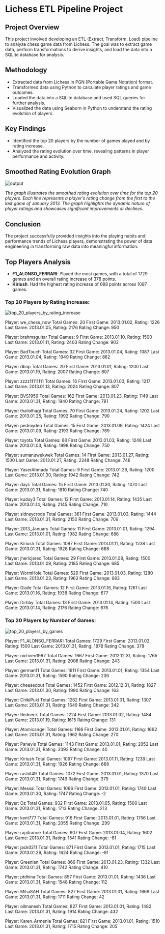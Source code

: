 # Lichess ETL Pipeline Project

## Project Overview
This project involved developing an ETL (Extract, Transform, Load) pipeline to analyze chess game data from Lichess. The goal was to extract game data, perform transformations to derive insights, and load the data into a SQLite database for analysis.

## Methodology
- Extracted data from Lichess in PGN (Portable Game Notation) format.
- Transformed data using Python to calculate player ratings and game outcomes.
- Loaded the data into a SQLite database and used SQL queries for further analysis.
- Visualized the data using Seaborn in Python to understand the rating evolution of players.

## Key Findings
- Identified the top 20 players by the number of games played and by rating increase.
- Analyzed the rating evolution over time, revealing patterns in player performance and activity.

## Smoothed Rating Evolution Graph
![output](https://github.com/magellanic-clouds17/etl_pipeline_lichess/assets/72970703/098efd18-fe6d-4e6a-a923-d0d010d7bdbe)

*The graph illustrates the smoothed rating evolution over time for the top 20 players. Each line represents a player's rating change from the first to the last game of January 2013. The graph highlights the dynamic nature of player ratings and showcases significant improvements or declines.*

## Conclusion
The project successfully provided insights into the playing habits and performance trends of Lichess players, demonstrating the power of data engineering in transforming raw data into meaningful information.

## Top Players Analysis
- **F1_ALONSO_FERRARI**: Played the most games, with a total of 1729 games and an overall rating increase of 378 points.
- **Kiriush**: Had the highest rating increase of 688 points across 1097 games.

### Top 20 Players by Rating increase:

![top_20_players_by_rating_increase](https://github.com/magellanic-clouds17/etl_pipeline_lichess/issues/2#issue-2026179318)

Player: we_chess_now
Total Games: 20
First Game: 2013.01.02, Rating: 1226
Last Game: 2013.01.05, Rating: 2176
Rating Change: 950

Player: brahmsguitar
Total Games: 9
First Game: 2013.01.10, Rating: 1500
Last Game: 2013.01.11, Rating: 2403
Rating Change: 903

Player: BadTouch
Total Games: 32
First Game: 2013.01.04, Rating: 1087
Last Game: 2013.01.04, Rating: 1949
Rating Change: 862

Player: dbnp
Total Games: 20
First Game: 2013.01.01, Rating: 1200
Last Game: 2013.01.19, Rating: 2007
Rating Change: 807

Player: zzzz11111111
Total Games: 16
First Game: 2013.01.03, Rating: 1217
Last Game: 2013.01.13, Rating: 2024
Rating Change: 807

Player: BVS1959
Total Games: 162
First Game: 2013.01.23, Rating: 1149
Last Game: 2013.01.31, Rating: 1940
Rating Change: 791

Player: thaliolhagi
Total Games: 70
First Game: 2013.01.24, Rating: 1202
Last Game: 2013.01.25, Rating: 1992
Rating Change: 790

Player: pedroydeo
Total Games: 15
First Game: 2013.01.09, Rating: 1424
Last Game: 2013.01.09, Rating: 2193
Rating Change: 769

Player: toyota
Total Games: 68
First Game: 2013.01.03, Rating: 1248
Last Game: 2013.01.03, Rating: 1998
Rating Change: 750

Player: sumanuwekwek
Total Games: 14
First Game: 2013.01.27, Rating: 1500
Last Game: 2013.01.27, Rating: 2248
Rating Change: 748

Player: YaserAhmady
Total Games: 9
First Game: 2013.01.29, Rating: 1200
Last Game: 2013.01.30, Rating: 1942
Rating Change: 742

Player: dayli
Total Games: 15
First Game: 2013.01.30, Rating: 1070
Last Game: 2013.01.31, Rating: 1810
Rating Change: 740

Player: kuduy3
Total Games: 12
First Game: 2013.01.14, Rating: 1435
Last Game: 2013.01.14, Rating: 2145
Rating Change: 710

Player: sidneycrode
Total Games: 361
First Game: 2013.01.03, Rating: 1444
Last Game: 2013.01.31, Rating: 2150
Rating Change: 706

Player: 2013_January
Total Games: 11
First Game: 2013.01.01, Rating: 1294
Last Game: 2013.01.01, Rating: 1982
Rating Change: 688

Player: Kiriush
Total Games: 1097
First Game: 2013.01.11, Rating: 1238
Last Game: 2013.01.31, Rating: 1926
Rating Change: 688

Player: jhericjared
Total Games: 29
First Game: 2013.01.08, Rating: 1500
Last Game: 2013.01.09, Rating: 2185
Rating Change: 685

Player: WormHole
Total Games: 529
First Game: 2013.01.03, Rating: 1280
Last Game: 2013.01.23, Rating: 1963
Rating Change: 683

Player: Glaile
Total Games: 12
First Game: 2013.01.16, Rating: 1261
Last Game: 2013.01.16, Rating: 1938
Rating Change: 677

Player: Dirhby
Total Games: 13
First Game: 2013.01.14, Rating: 1500
Last Game: 2013.01.14, Rating: 2176
Rating Change: 676


### Top 20 Players by Number of Games:

![top_20_players_by_games](https://github.com/magellanic-clouds17/etl_pipeline_lichess/assets/72970703/a54ec481-f950-4bbf-b9d3-0ab1f618e9c6)

Player: F1_ALONSO_FERRARI
Total Games: 1729
First Game: 2013.01.02, Rating: 1500
Last Game: 2013.01.31, Rating: 1878
Rating Change: 378

Player: nichiren1967
Total Games: 1667
First Game: 2012.12.31, Rating: 1765
Last Game: 2013.01.31, Rating: 2008
Rating Change: 243

Player: german11
Total Games: 1611
First Game: 2013.01.01, Rating: 1354
Last Game: 2013.01.31, Rating: 1590
Rating Change: 236

Player: cheesedout
Total Games: 1452
First Game: 2012.12.31, Rating: 1827
Last Game: 2013.01.30, Rating: 1990
Rating Change: 163

Player: ChikiPuki
Total Games: 1262
First Game: 2013.01.01, Rating: 1307
Last Game: 2013.01.31, Rating: 1649
Rating Change: 342

Player: Redneck
Total Games: 1224
First Game: 2013.01.02, Rating: 1484
Last Game: 2013.01.19, Rating: 1615
Rating Change: 131

Player: Atomicangel
Total Games: 1166
First Game: 2013.01.01, Rating: 1692
Last Game: 2013.01.31, Rating: 1962
Rating Change: 270

Player: Panevis
Total Games: 1143
First Game: 2013.01.01, Rating: 2052
Last Game: 2013.01.31, Rating: 2092
Rating Change: 40

Player: Kiriush
Total Games: 1097
First Game: 2013.01.11, Rating: 1238
Last Game: 2013.01.31, Rating: 1926
Rating Change: 688

Player: rashit49
Total Games: 1072
First Game: 2013.01.01, Rating: 1370
Last Game: 2013.01.31, Rating: 1749
Rating Change: 379

Player: Messsi
Total Games: 1066
First Game: 2013.01.01, Rating: 1749
Last Game: 2013.01.30, Rating: 1747
Rating Change: -2

Player: Oz
Total Games: 932
First Game: 2013.01.05, Rating: 1500
Last Game: 2013.01.31, Rating: 1713
Rating Change: 213

Player: kent777
Total Games: 916
First Game: 2013.01.01, Rating: 1756
Last Game: 2013.01.31, Rating: 2055
Rating Change: 299

Player: rapitrance
Total Games: 907
First Game: 2013.01.04, Rating: 1602
Last Game: 2013.01.31, Rating: 1541
Rating Change: -61

Player: jack0211
Total Games: 871
First Game: 2013.01.01, Rating: 1715
Last Game: 2013.01.29, Rating: 1624
Rating Change: -91

Player: Greenlan
Total Games: 869
First Game: 2013.01.23, Rating: 1332
Last Game: 2013.01.31, Rating: 1742
Rating Change: 410

Player: ptdhina
Total Games: 857
First Game: 2013.01.01, Rating: 1436
Last Game: 2013.01.31, Rating: 1548
Rating Change: 112

Player: MihaSAH
Total Games: 827
First Game: 2013.01.01, Rating: 1669
Last Game: 2013.01.31, Rating: 1711
Rating Change: 42

Player: oilmanesh
Total Games: 827
First Game: 2013.01.01, Rating: 1482
Last Game: 2013.01.31, Rating: 1914
Rating Change: 432

Player: Karen_Armenia
Total Games: 821
First Game: 2013.01.01, Rating: 1510
Last Game: 2013.01.31, Rating: 1715
Rating Change: 205


